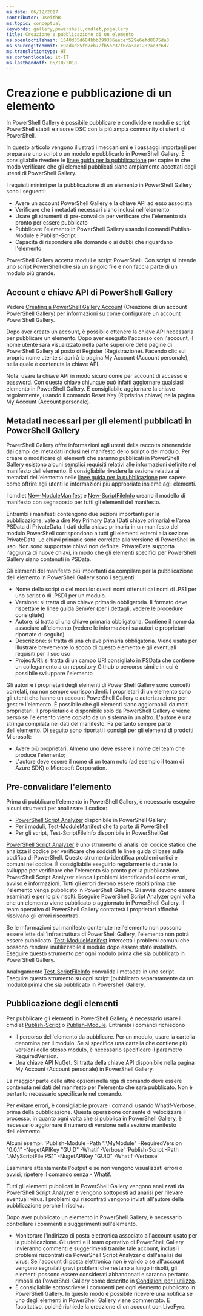 ```yaml
---
ms.date: 06/12/2017
contributor: JKeithB
ms.topic: conceptual
keywords: gallery,powershell,cmdlet,psgallery
title: Creazione e pubblicazione di un elemento
ms.openlocfilehash: 1640d35d684bbb399336eecef529e6efd8075da3
ms.sourcegitcommit: e9ad4d85fd7eb72fb5bc37f6ca3ae1282ae3c6d7
ms.translationtype: HT
ms.contentlocale: it-IT
ms.lasthandoff: 05/10/2018
---
```

# <a name="creating-and-publishing-an-item"></a>Creazione e pubblicazione di un elemento

In PowerShell Gallery è possibile pubblicare e condividere moduli e script PowerShell stabili e risorse DSC con la più ampia community di utenti di PowerShell.

In questo articolo vengono illustrati i meccanismi e i passaggi importanti per preparare uno script o un modulo e pubblicarlo in PowerShell Gallery.
È consigliabile rivedere le [linee guida per la pubblicazione](https://msdn.microsoft.com/en-us/powershell/gallery/psgallery/psgallery-PublishingGuidelines) per capire in che modo verificare che gli elementi pubblicati siano ampiamente accettati dagli utenti di PowerShell Gallery.

I requisiti minimi per la pubblicazione di un elemento in PowerShell Gallery sono i seguenti:

- Avere un account PowerShell Gallery e la chiave API ad esso associata
- Verificare che i metadati necessari siano inclusi nell'elemento
- Usare gli strumenti di pre-convalida per verificare che l'elemento sia pronto per essere pubblicato
- Pubblicare l'elemento in PowerShell Gallery usando i comandi Publish-Module e Publish-Script
- Capacità di rispondere alle domande o ai dubbi che riguardano l'elemento

PowerShell Gallery accetta moduli e script PowerShell.
Con script si intende uno script PowerShell che sia un singolo file e non faccia parte di un modulo più grande.

## <a name="powershell-gallery-account-and-api-key"></a>Account e chiave API di PowerShell Gallery

Vedere [Creating a PowerShell Gallery Account](https://msdn.microsoft.com/en-us/powershell/gallery/psgallery/psgallery_creating_an_account) (Creazione di un account PowerShell Gallery) per informazioni su come configurare un account PowerShell Gallery.

Dopo aver creato un account, è possibile ottenere la chiave API necessaria per pubblicare un elemento.
Dopo aver eseguito l'accesso con l'account, il nome utente sarà visualizzato nella parte superiore delle pagine di PowerShell Gallery al posto di Register (Registrazione).
Facendo clic sul proprio nome utente si aprirà la pagina My Account (Account personale), nella quale è contenuta la chiave API.

Nota: usare la chiave API in modo sicuro come per account di accesso e password.
Con questa chiave chiunque può infatti aggiornare qualsiasi elemento in PowerShell Gallery.
È consigliabile aggiornare la chiave regolarmente, usando il comando Reset Key (Ripristina chiave) nella pagina My Account (Account personale).

## <a name="required-metadata-for-items-published-to-the-powershell-gallery"></a>Metadati necessari per gli elementi pubblicati in PowerShell Gallery

PowerShell Gallery offre informazioni agli utenti della raccolta ottenendole dai campi dei metadati inclusi nel manifesto dello script o del modulo.
Per creare o modificare gli elementi che saranno pubblicati in PowerShell Gallery esistono alcuni semplici requisiti relativi alle informazioni definite nel manifesto dell'elemento.
È consigliabile rivedere la sezione relativa ai metadati dell'elemento nelle [linee guida per la pubblicazione](https://msdn.microsoft.com/en-us/powershell/gallery/psgallery/psgallery-PublishingGuidelines) per sapere come offrire agli utenti le informazioni più appropriate insieme agli elementi.

I cmdlet [New-ModuleManifest](https://msdn.microsoft.com/en-us/powershell/gallery/psget/module/ModuleManifest-Reference) e [New-ScriptFileInfo](https://msdn.microsoft.com/en-us/powershell/gallery/psget/script/psget_new-scriptfileinfo) creano il modello di manifesto con segnaposto per tutti gli elementi del manifesto.

Entrambi i manifesti contengono due sezioni importanti per la pubblicazione, vale a dire Key Primary Data (Dati chiave primaria) e l'area PSData di PrivateData. I dati della chiave primaria in un manifesto del modulo PowerShell corrispondono a tutti gli elementi esterni alla sezione PrivateData.
Le chiavi primarie sono correlate alla versione di PowerShell in uso. Non sono supportate chiavi non definite.
PrivateData supporta l'aggiunta di nuove chiavi, in modo che gli elementi specifici per PowerShell Gallery siano contenuti in PSData.


Gli elementi del manifesto più importanti da compilare per la pubblicazione dell'elemento in PowerShell Gallery sono i seguenti:

- Nome dello script o del modulo: questi nomi ottenuti dai nomi di .PS1 per uno script o di .PSD1 per un modulo.
- Versione: si tratta di una chiave primaria obbligatoria. Il formato deve rispettare le linee guida SemVer (per i dettagli, vedere le procedure consigliate)
- Autore: si tratta di una chiave primaria obbligatoria. Contiene il nome da associare all'elemento (vedere le informazioni su autori e proprietari riportate di seguito)
- Descrizione: si tratta di una chiave primaria obbligatoria. Viene usata per illustrare brevemente lo scopo di questo elemento e gli eventuali requisiti per il suo uso
- ProjectURI: si tratta di un campo URI consigliato in PSData che contiene un collegamento a un repository Github o percorso simile in cui è possibile sviluppare l'elemento

Gli autori e i proprietari degli elementi di PowerShell Gallery sono concetti correlati, ma non sempre corrispondenti.
I proprietari di un elemento sono gli utenti che hanno un account PowerShell Gallery e autorizzazione per gestire l'elemento. È possibile che gli elementi siano aggiornabili da molti proprietari.
Il proprietario è disponibile solo da PowerShell Gallery e viene perso se l'elemento viene copiato da un sistema in un altro.
L'autore è una stringa compilata nei dati del manifesto. Fa pertanto sempre parte dell'elemento.
Di seguito sono riportati i consigli per gli elementi di prodotti Microsoft:

- Avere più proprietari. Almeno uno deve essere il nome del team che produce l'elemento;
- L'autore deve essere il nome di un team noto (ad esempio il team di Azure SDK) o Microsoft Corporation.


## <a name="pre-validate-your-item"></a>Pre-convalidare l'elemento

Prima di pubblicare l'elemento in PowerShell Gallery, è necessario eseguire alcuni strumenti per analizzare il codice:

- [PowerShell Script Analyzer](https://www.powershellgallery.com/packages/PSScriptAnalyzer/) disponibile in PowerShell Gallery
- Per i moduli, Test-ModuleManifest che fa parte di PowerShell
- Per gli script, Test-ScriptFileInfo disponibile in PowerShellGet

[PowerShell Script Analyzer](https://www.powershellgallery.com/packages/PSScriptAnalyzer/) è uno strumento di analisi del codice statico che analizza il codice per verificare che soddisfi le linee guida di base sulla codifica di PowerShell. Questo strumento identifica problemi critici e comuni nel codice. È consigliabile eseguirlo regolarmente durante lo sviluppo per verificare che l'elemento sia pronto per la pubblicazione.
PowerShell Script Analyzer elenca i problemi identificandoli come errori, avviso e informazioni.
Tutti gli errori devono essere risolti prima che l'elemento venga pubblicato in PowerShell Gallery. Gli avvisi devono essere esaminati e per lo più risolti.
Eseguire PowerShell Script Analyzer ogni volta che un elemento viene pubblicato o aggiornato in PowerShell Gallery.
Il team operativo di PowerShell Gallery contatterà i proprietari affinché risolvano gli errori riscontrati.

Se le informazioni sul manifesto contenute nell'elemento non possono essere lette dall'infrastruttura di PowerShell Gallery, l'elemento non potrà essere pubblicato.
[Test-ModuleManifest](https://msdn.microsoft.com/en-us/powershell/reference/5.1/microsoft.powershell.core/test-modulemanifest) intercetta i problemi comuni che possono rendere inutilizzabile il modulo dopo essere stato installato. Eseguire questo strumento per ogni modulo prima che sia pubblicato in PowerShell Gallery.

Analogamente [Test-ScriptFileInfo](https://msdn.microsoft.com/en-us/powershell/gallery/psget/script/psget_test-scriptfileinfo) convalida i metadati in uno script. Eseguire questo strumento su ogni script (pubblicato separatamente da un modulo) prima che sia pubblicato in Powershell Gallery.


## <a name="publishing-items"></a>Pubblicazione degli elementi

Per pubblicare gli elementi in PowerShell Gallery, è necessario usare i cmdlet [Publish-Script](https://msdn.microsoft.com/en-us/powershell/gallery/psget/script/psget_publish-script) o [Publish-Module](https://msdn.microsoft.com/en-us/powershell/gallery/psget/module/psget_publish-module).
Entrambi i comandi richiedono

- Il percorso dell'elemento da pubblicare. Per un modulo, usare la cartella denomina per il modulo. Se si specifica una cartella che contiene più versioni dello stesso modulo, è necessario specificare il parametro RequiredVersion.
- Una chiave API NuGet. Si tratta della chiave API disponibile nella pagina My Account (Account personale) in PowerShell Gallery.

La maggior parte delle altre opzioni nella riga di comando deve essere contenuta nei dati del manifesto per l'elemento che sarà pubblicato. Non è pertanto necessario specificarle nel comando.

Per evitare errori, è consigliabile provare i comandi usando Whatif-Verbose, prima della pubblicazione.
Questa operazione consente di velocizzare il processo, in quanto ogni volta che si pubblica in PowerShell Gallery, è necessario aggiornare il numero di versione nella sezione manifesto dell'elemento.

Alcuni esempi: 'Publish-Module -Path ".\MyModule" -RequiredVersion "0.0.1" -NugetAPIKey "GUID" -Whatif -Verbose' 'Publish-Script -Path ".\MyScriptFile.PS1" -NugetAPIKey "GUID" -Whatif -Verbose'

Esaminare attentamente l'output e se non vengono visualizzati errori o avvisi, ripetere il comando senza - Whatif.

Tutti gli elementi pubblicati in PowerShell Gallery vengono analizzati da PowerShell Script Analyzer e vengono sottoposti ad analisi per rilevare eventuali virus.
I problemi qui riscontrati vengono inviati all'autore della pubblicazione perché li risolva.

Dopo aver pubblicato un elemento in PowerShell Gallery, è necessario controllare i commenti e suggerimenti sull'elemento.

- Monitorare l'indirizzo di posta elettronica associato all'account usato per la pubblicazione.
Gli utenti e il team operativo di PowerShell Gallery invieranno commenti e suggerimenti tramite tale account, inclusi i problemi riscontrati da PowerShell Script Analyzer o dall'analisi dei virus.
Se l'account di posta elettronica non è valido o se all'account vengono segnalati gravi problemi che restano a lungo irrisolti, gli elementi possono essere considerati abbandonati e saranno pertanto rimossi da PowerShell Gallery come descritto in [Condizioni per l'utilizzo](https://www.powershellgallery.com/policies/Terms).
- È consigliabile sottoscrivere i commenti per ogni elemento pubblicato in PowerShell Gallery.
In questo modo è possibile ricevere una notifica se uno degli elementi in PowerShell Gallery viene commentato.
È facoltativo, poiché richiede la creazione di un account con LiveFyre.